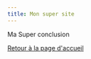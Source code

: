```yaml
---
title: Mon super site
---
```

<p>Ma Super conclusion</p>

<a href="index.md">Retour à la page d'accueil</a>